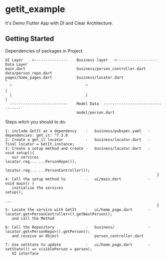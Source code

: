 # getit_example

It's Demo Flutter App with DI and Clear Architecture.

## Getting Started

Dependencies of packages in Project:
 
    UI Layer    <---------------    Business layer   <------------------    Data Layer
    main.dart                       business/person_controller.dart         data/person_repo.dart      
    pages/home_pages.dart           business/locator.dart                       ^
      ^                                 ^                                       |
      |                                 |                                       |
      --------------------------    Model Data  ---------------------------------
                                    model/person.dart

Steps witch you should to do:

    1: include GetIt as a dependency    -   business/pubspec.yaml   -   dependencies: get_it: ^7.3.0
    2: Create a get_it locator          -   business/locator.dart   -   final locator = GetIt.instance;
    3: Create a setup method and create -   business/locator.dart   -   void setup(){ 
       our services                                                         locator.reg... ...PersonRepo());
                                                                            locator.reg... ...PersonController());
                                                                        }
    4: Call the setup method to         -   ui/main.dart            -   void main() { 
       initialize the services                                            setup();
                                                                          ...
                                                                        }
    5: Locate the service with GetIt    -   ui/home_page.dart       -   locator.get<PersonController>().getNextPerson(); 
       and call the Method

    6: Call the Repository              -   business/               -   locator.get<PersonRepo>().getPerson();
       and receive an Object                person_controller.dart     

    7: Use setState to update           -   ui/home_page.dart       -   setState(() => visiblePerson = person); 
       UI interface
